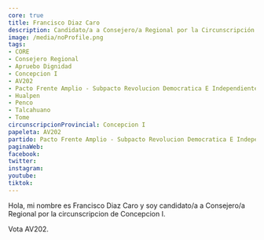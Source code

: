 ```yaml
---
core: true
title: Francisco Diaz Caro
description: Candidato/a a Consejero/a Regional por la Circunscripción de Concepcion I
image: /media/noProfile.png
tags:
- CORE
- Consejero Regional
- Apruebo Dignidad
- Concepcion I
- AV202
- Pacto Frente Amplio - Subpacto Revolucion Democratica E Independientes - Partido Liberal De Chile
- Hualpen
- Penco
- Talcahuano
- Tome
circunscripcionProvincial: Concepcion I
papeleta: AV202
partido: Pacto Frente Amplio - Subpacto Revolucion Democratica E Independientes - Partido Liberal De Chile
paginaWeb:
facebook:
twitter:
instagram:
youtube:
tiktok:
---
```

Hola, mi nombre es Francisco Diaz Caro y soy candidato/a a Consejero/a Regional por la circunscripcion de Concepcion I.

Vota AV202.